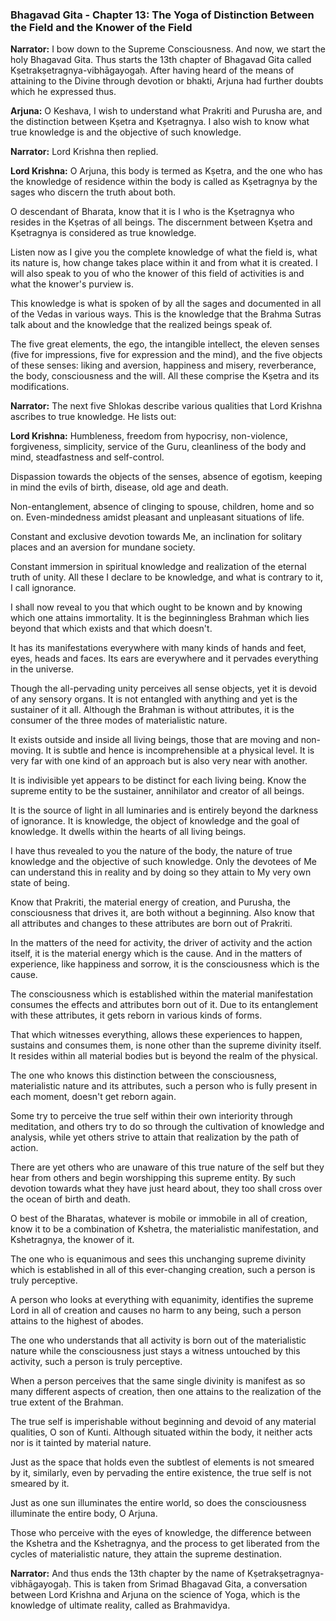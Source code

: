 ### **Bhagavad Gita - Chapter 13: The Yoga of Distinction Between the Field and the Knower of the Field**

**Narrator:**
I bow down to the Supreme Consciousness.
And now, we start the holy Bhagavad Gita. Thus starts the 13th chapter of Bhagavad Gita called Kṣetrakṣetragnya-vibhāgayogaḥ.
After having heard of the means of attaining to the Divine through devotion or bhakti, Arjuna had further doubts which he expressed thus.

**Arjuna:**
O Keshava, I wish to understand what Prakriti and Purusha are, and the distinction between Kṣetra and Kṣetragnya. I also wish to know what true knowledge is and the objective of such knowledge.

**Narrator:**
Lord Krishna then replied.

**Lord Krishna:**
O Arjuna, this body is termed as Kṣetra, and the one who has the knowledge of residence within the body is called as Kṣetragnya by the sages who discern the truth about both.

O descendant of Bharata, know that it is I who is the Kṣetragnya who resides in the Kṣetras of all beings. The discernment between Kṣetra and Kṣetragnya is considered as true knowledge.

Listen now as I give you the complete knowledge of what the field is, what its nature is, how change takes place within it and from what it is created. I will also speak to you of who the knower of this field of activities is and what the knower's purview is.

This knowledge is what is spoken of by all the sages and documented in all of the Vedas in various ways. This is the knowledge that the Brahma Sutras talk about and the knowledge that the realized beings speak of.

The five great elements, the ego, the intangible intellect, the eleven senses (five for impressions, five for expression and the mind), and the five objects of these senses: liking and aversion, happiness and misery, reverberance, the body, consciousness and the will. All these comprise the Kṣetra and its modifications.

**Narrator:**
The next five Shlokas describe various qualities that Lord Krishna ascribes to true knowledge. He lists out:

**Lord Krishna:**
Humbleness, freedom from hypocrisy, non-violence, forgiveness, simplicity, service of the Guru, cleanliness of the body and mind, steadfastness and self-control.

Dispassion towards the objects of the senses, absence of egotism, keeping in mind the evils of birth, disease, old age and death.

Non-entanglement, absence of clinging to spouse, children, home and so on. Even-mindedness amidst pleasant and unpleasant situations of life.

Constant and exclusive devotion towards Me, an inclination for solitary places and an aversion for mundane society.

Constant immersion in spiritual knowledge and realization of the eternal truth of unity. All these I declare to be knowledge, and what is contrary to it, I call ignorance.

I shall now reveal to you that which ought to be known and by knowing which one attains immortality. It is the beginningless Brahman which lies beyond that which exists and that which doesn't.

It has its manifestations everywhere with many kinds of hands and feet, eyes, heads and faces. Its ears are everywhere and it pervades everything in the universe.

Though the all-pervading unity perceives all sense objects, yet it is devoid of any sensory organs. It is not entangled with anything and yet is the sustainer of it all. Although the Brahman is without attributes, it is the consumer of the three modes of materialistic nature.

It exists outside and inside all living beings, those that are moving and non-moving. It is subtle and hence is incomprehensible at a physical level. It is very far with one kind of an approach but is also very near with another.

It is indivisible yet appears to be distinct for each living being. Know the supreme entity to be the sustainer, annihilator and creator of all beings.

It is the source of light in all luminaries and is entirely beyond the darkness of ignorance. It is knowledge, the object of knowledge and the goal of knowledge. It dwells within the hearts of all living beings.

I have thus revealed to you the nature of the body, the nature of true knowledge and the objective of such knowledge. Only the devotees of Me can understand this in reality and by doing so they attain to My very own state of being.

Know that Prakriti, the material energy of creation, and Purusha, the consciousness that drives it, are both without a beginning. Also know that all attributes and changes to these attributes are born out of Prakriti.

In the matters of the need for activity, the driver of activity and the action itself, it is the material energy which is the cause. And in the matters of experience, like happiness and sorrow, it is the consciousness which is the cause.

The consciousness which is established within the material manifestation consumes the effects and attributes born out of it. Due to its entanglement with these attributes, it gets reborn in various kinds of forms.

That which witnesses everything, allows these experiences to happen, sustains and consumes them, is none other than the supreme divinity itself. It resides within all material bodies but is beyond the realm of the physical.

The one who knows this distinction between the consciousness, materialistic nature and its attributes, such a person who is fully present in each moment, doesn't get reborn again.

Some try to perceive the true self within their own interiority through meditation, and others try to do so through the cultivation of knowledge and analysis, while yet others strive to attain that realization by the path of action.

There are yet others who are unaware of this true nature of the self but they hear from others and begin worshipping this supreme entity. By such devotion towards what they have just heard about, they too shall cross over the ocean of birth and death.

O best of the Bharatas, whatever is mobile or immobile in all of creation, know it to be a combination of Kshetra, the materialistic manifestation, and Kshetragnya, the knower of it.

The one who is equanimous and sees this unchanging supreme divinity which is established in all of this ever-changing creation, such a person is truly perceptive.

A person who looks at everything with equanimity, identifies the supreme Lord in all of creation and causes no harm to any being, such a person attains to the highest of abodes.

The one who understands that all activity is born out of the materialistic nature while the consciousness just stays a witness untouched by this activity, such a person is truly perceptive.

When a person perceives that the same single divinity is manifest as so many different aspects of creation, then one attains to the realization of the true extent of the Brahman.

The true self is imperishable without beginning and devoid of any material qualities, O son of Kunti. Although situated within the body, it neither acts nor is it tainted by material nature.

Just as the space that holds even the subtlest of elements is not smeared by it, similarly, even by pervading the entire existence, the true self is not smeared by it.

Just as one sun illuminates the entire world, so does the consciousness illuminate the entire body, O Arjuna.

Those who perceive with the eyes of knowledge, the difference between the Kshetra and the Kshetragnya, and the process to get liberated from the cycles of materialistic nature, they attain the supreme destination.

**Narrator:**
And thus ends the 13th chapter by the name of Kṣetrakṣetragnya-vibhāgayogaḥ. This is taken from Srimad Bhagavad Gita, a conversation between Lord Krishna and Arjuna on the science of Yoga, which is the knowledge of ultimate reality, called as Brahmavidya.
